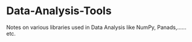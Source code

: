 # Data-Analysis-Tools
Notes on various libraries used in Data Analysis like NumPy, Panads,...... etc.
